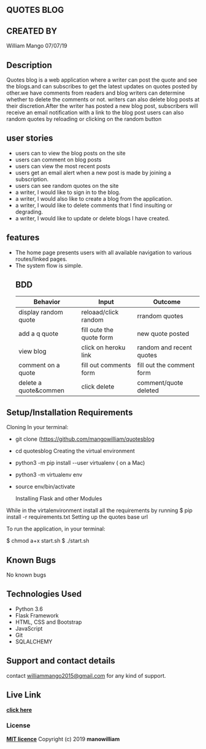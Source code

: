 ## QUOTES BLOG

## CREATED BY

 William Mango  07/07/19

## Description

Quotes blog is a web application where  a writer can post the quote and see the blogs.and can subscribes to get the latest updates on quotes posted by other.we have comments from readers and blog writers can determine whether to delete the comments or not. writers can also delete blog posts at their discretion.After the writer has posted a new blog post, subscribers will receive an email notification with a link to the blog post
users can also random quotes by reloading or clicking on the random button

## user stories

-   users can to view the blog posts on the site
-   users can comment on blog posts
-   users can view the most recent posts
-   users get an email alert when a new post is made by joining a subscription.
-   users can see random quotes on the site
-   a writer, I would like to sign in to the blog.
-   a writer, I would also like to create a blog from the application.
-   a writer, I would like to delete comments that I find insulting or degrading.
-   a writer, I would like to update or delete blogs I have created.

## features

-   The home page presents users with all available navigation to various routes/linked pages.
-   The system flow is simple.
    ## BDD
    | Behavior            | Input                   | Outcome                            |
    |---------------------|-------------------------| -----------------------------------|
    | display random quote| reloaad/click random    | rrandom quotes                     |
    | add  a q  quote     | fill oute the quote form| new quote posted                   |  
    | view blog           | click on heroku link    | random and recent quotes           |
    |comment on a quote   |fill out comments  form  |fill out the comment form           |
    |delete a quote&commen|click delete             |comment/quote deleted               |

## Setup/Installation Requirements

Cloning
In your terminal:

-   git clone (<https://github.com/mangowilliam/quotesblog>
-   cd quotesblog
    Creating the virtual environment

-   python3 -m pip install --user virtualenv ( on a Mac)
-   python3 -m virtualenv env
-   source env/bin/activate

    Installing Flask and other Modules

While in the virtalenvironment install all the requirements by running $ pip install -r requirements.txt
Setting up the quotes base url

To run the application, in your terminal:

  $ chmod a+x start.sh
  $ ./start.sh

## Known Bugs

No known bugs

## Technologies Used

-   Python 3.6
-   Flask Framework
-   HTML, CSS and Bootstrap
-   JavaScript
-   Git
-   SQLALCHEMY

## Support and contact details

contact williammango2015@gmail.com for any kind of support.

## Live Link

**[click here](https://github.com/mangowilliam/quotesblog)**

### License

**[MIT licence](Licence)**
Copyright (c) 2019 **manowilliam**
